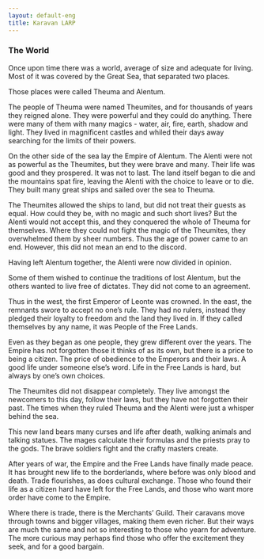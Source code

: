 ```yaml
---
layout: default-eng
title: Karavan LARP
---
```

### The World

Once upon time there was a world, average of size and adequate for living. Most of it was covered by the Great Sea, that separated two places.

Those places were called Theuma and Alentum.

The people of Theuma were named Theumites, and for thousands of years they reigned alone. They were powerful and they could do anything. There were many of them with many magics - water, air, fire, earth, shadow and light. They lived in magnificent castles and whiled their days away searching for the limits of their powers. 

On the other side of the sea lay the Empire of Alentum. The Alenti were not as powerful as the Theumites, but they were brave and many. Their life was good and they prospered. It was not to last. The land itself began to die and the mountains spat fire, leaving the Alenti with the choice to leave or to die. They built many great ships and sailed over the sea to Theuma.

The Theumites allowed the ships to land, but did not treat their guests as equal. How could they be, with no magic and such short lives? But the Alenti would not accept this, and they conquered the whole of Theuma for themselves. Where they could not fight the magic of the Theumites, they overwhelmed them by sheer numbers. Thus the age of power came to an end. However, this did not mean an end to the discord.

Having left Alentum together, the Alenti were now divided in opinion.

Some of them wished to continue the traditions of lost Alentum, but the others wanted to live free of dictates. They did not come to an agreement.

Thus in the west, the first Emperor of Leonte was crowned. In the east, the remnants swore to accept no one’s rule. They had no rulers, instead they pledged their loyalty to freedom and the land they lived in. If they called themselves by any name, it was People of the Free Lands.

Even as they began as one people, they grew different over the years. The Empire has not forgotten those it thinks of as its own, but there is a price to being a citizen. The price of obedience to the Emperors and their laws. A good life under someone else’s word. Life in the Free Lands is hard, but always by one’s own choices.

The Theumites did not disappear completely. They live amongst the newcomers to this day, follow their laws, but they have not forgotten their past. The times when they ruled Theuma and the Alenti were just a whisper behind the sea.

This new land bears many curses and life after death, walking animals and talking statues. The mages calculate their formulas and the priests pray to the gods. The brave soldiers fight and the crafty masters create.

After years of war, the Empire and the Free Lands have finally made peace. It has brought new life to the borderlands, where before was only blood and death. Trade flourishes, as does cultural exchange. Those who found their life as a citizen hard have left for the Free Lands, and those who want more order have come to the Empire.

Where there is trade, there is the Merchants’ Guild. Their caravans move through towns and bigger villages, making them even richer. But their ways are much the same and not so interesting to those who yearn for adventure. The more curious may perhaps find those who offer the excitement they seek, and for a good bargain.